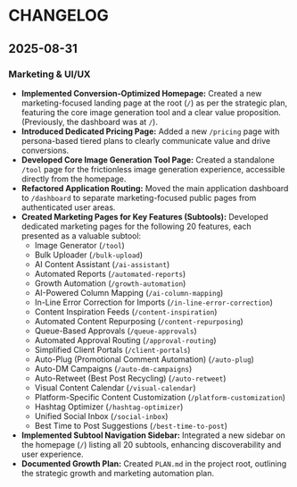 # CHANGELOG

## 2025-08-31

### Marketing & UI/UX

- **Implemented Conversion-Optimized Homepage:** Created a new marketing-focused landing page at the root (`/`) as per the strategic plan, featuring the core image generation tool and a clear value proposition. (Previously, the dashboard was at `/`).
- **Introduced Dedicated Pricing Page:** Added a new `/pricing` page with persona-based tiered plans to clearly communicate value and drive conversions.
- **Developed Core Image Generation Tool Page:** Created a standalone `/tool` page for the frictionless image generation experience, accessible directly from the homepage.
- **Refactored Application Routing:** Moved the main application dashboard to `/dashboard` to separate marketing-focused public pages from authenticated user areas.
- **Created Marketing Pages for Key Features (Subtools):** Developed dedicated marketing pages for the following 20 features, each presented as a valuable subtool:
    - Image Generator (`/tool`)
    - Bulk Uploader (`/bulk-upload`)
    - AI Content Assistant (`/ai-assistant`)
    - Automated Reports (`/automated-reports`)
    - Growth Automation (`/growth-automation`)
    - AI-Powered Column Mapping (`/ai-column-mapping`)
    - In-Line Error Correction for Imports (`/in-line-error-correction`)
    - Content Inspiration Feeds (`/content-inspiration`)
    - Automated Content Repurposing (`/content-repurposing`)
    - Queue-Based Approvals (`/queue-approvals`)
    - Automated Approval Routing (`/approval-routing`)
    - Simplified Client Portals (`/client-portals`)
    - Auto-Plug (Promotional Comment Automation) (`/auto-plug`)
    - Auto-DM Campaigns (`/auto-dm-campaigns`)
    - Auto-Retweet (Best Post Recycling) (`/auto-retweet`)
    - Visual Content Calendar (`/visual-calendar`)
    - Platform-Specific Content Customization (`/platform-customization`)
    - Hashtag Optimizer (`/hashtag-optimizer`)
    - Unified Social Inbox (`/social-inbox`)
    - Best Time to Post Suggestions (`/best-time-to-post`)
- **Implemented Subtool Navigation Sidebar:** Integrated a new sidebar on the homepage (`/`) listing all 20 subtools, enhancing discoverability and user experience.
- **Documented Growth Plan:** Created `PLAN.md` in the project root, outlining the strategic growth and marketing automation plan.
